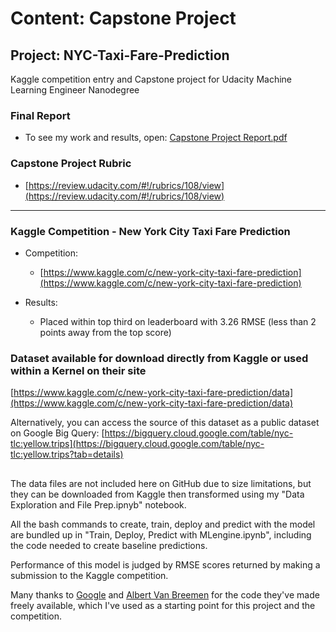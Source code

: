 # Content: Capstone Project
## Project: NYC-Taxi-Fare-Prediction
Kaggle competition entry and Capstone project for Udacity Machine Learning Engineer Nanodegree

### Final Report
* To see my work and results, open: 
[Capstone Project Report.pdf](https://github.com/TheNathanielWatkins/NYC-Taxi-Fare-Prediction---Capstone-Project/blob/master/Capstone%20Project%20Report.pdf)

### Capstone Project Rubric
* [https://review.udacity.com/#!/rubrics/108/view](https://review.udacity.com/#!/rubrics/108/view)

-----

### Kaggle Competition - New York City Taxi Fare Prediction
* Competition:
  * [https://www.kaggle.com/c/new-york-city-taxi-fare-prediction](https://www.kaggle.com/c/new-york-city-taxi-fare-prediction)

* Results:
  * Placed within top third on leaderboard with 3.26 RMSE (less than 2 points away from the top score)

### Dataset available for download directly from Kaggle or used within a Kernel on their site
[https://www.kaggle.com/c/new-york-city-taxi-fare-prediction/data](https://www.kaggle.com/c/new-york-city-taxi-fare-prediction/data)

Alternatively, you can access the source of this dataset as a public dataset on Google Big Query:
[https://bigquery.cloud.google.com/table/nyc-tlc:yellow.trips](https://bigquery.cloud.google.com/table/nyc-tlc:yellow.trips?tab=details)

##

The data files are not included here on GitHub due to size limitations, but they can be downloaded from Kaggle then transformed using my "Data Exploration and File Prep.ipnyb" notebook.

All the bash commands to create, train, deploy and predict with the model are bundled up in "Train, Deploy, Predict with MLengine.ipynb", including the code needed to create baseline predictions.

Performance of this model is judged by RMSE scores returned by making a submission to the Kaggle competition.

Many thanks to [Google](https://github.com/GoogleCloudPlatform/training-data-analyst/tree/master/courses/machine_learning/deepdive/03_tensorflow) and [Albert Van Breemen](https://www.kaggle.com/breemen/nyc-taxi-fare-data-exploration) for the code they've made freely available, which I've used as a starting point for this project and the competition.
